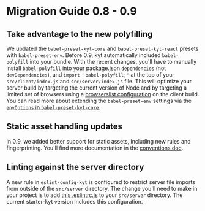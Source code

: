 # Migration Guide 0.8 - 0.9

## Take advantage to the new polyfilling

We updated the `babel-preset-kyt-core` and `babel-preset-kyt-react` presets with `babel-preset-env`. Before 0.9, kyt automatically included `babel-polyfill` into your bundle. With the recent changes, you'll have to manually install `babel-polyfill` into your package.json `dependencies` (not `devDependencies`), and `import 'babel-polyfill;'` at the top of your `src/client/index.js` and `src/server/index.js` file. This will optimize your server build by targeting the current version of Node and by targeting a limited set of browsers using a [browserslist configuration](https://github.com/ai/browserslist) on the client build. You can read more about extending the `babel-preset-env` settings via the [`envOptions` in `babel-preset-kyt-core`](/packages/babel-preset-kyt-core/README.md#options).

## Static asset handling updates

In 0.9, we added better support for static assets, including new rules and fingerprinting. You'll find more documentation in the [conventions doc](/docs/conventions.md#static-asset-handling-assets-manifest-cdn).

## Linting against the server directory

A new rule in `eslint-config-kyt` is configured to restrict server file imports from outside of the `src/server` directory. The change you'll need to make in your project is to add [this .eslintrc.js](https://github.com/NYTimes/kyt/blob/7b1a019b1e0996c94df2a5da48b2062c7113ce02/packages/kyt-starter-universal/starter-src/src/server/.eslintrc.js) to your `src/server` directory. The current starter-kyt version includes this configuration.
